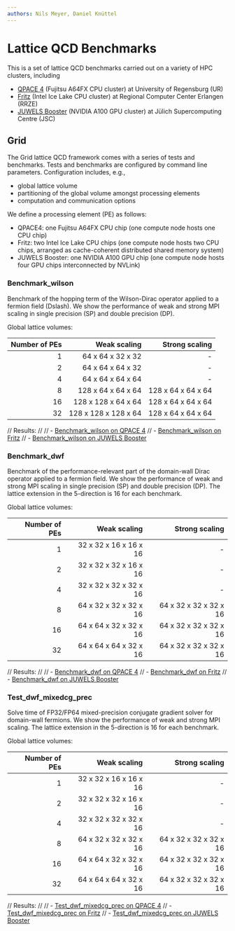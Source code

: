 ```yaml
---
authors: Nils Meyer, Daniel Knüttel
---
```


# Lattice QCD Benchmarks

This is a set of lattice QCD benchmarks carried out on a variety of
HPC clusters, including

- [QPACE 4](https://arxiv.org/pdf/2112.01852.pdf) (Fujitsu A64FX CPU cluster) at University of Regensburg (UR)
- [Fritz](https://hpc.fau.de/systems-services/documentation-instructions/clusters/fritz-cluster/) (Intel Ice Lake CPU cluster) at Regional Computer Center Erlangen (RRZE)
- [JUWELS Booster](https://apps.fz-juelich.de/jsc/hps/juwels/booster-overview.html) (NVIDIA A100 GPU cluster) at Jülich Supercomputing Centre (JSC)

## Grid

The Grid lattice QCD framework comes with a series of tests and benchmarks.
Tests and benchmarks are configured by command line parameters. Configuration
includes, e.g.,
- global lattice volume
- partitioning of the global volume amongst processing elements
- computation and communication options

We define a processing element (PE) as follows:
- QPACE4: one Fujitsu A64FX CPU chip (one compute node hosts one CPU chip)
- Fritz: two Intel Ice Lake CPU chips (one compute node hosts two CPU chips, arranged as cache-coherent distributed shared memory system)
- JUWELS Booster: one NVIDIA A100 GPU chip (one compute node hosts four GPU chips interconnected by NVLink)

### Benchmark_wilson

Benchmark of the hopping term of the Wilson-Dirac operator applied to a
fermion field (Dslash). We show the performance of weak and strong MPI
scaling in single precision (SP) and double precision (DP).

Global lattice volumes:

| Number of PEs |         Weak scaling | Strong scaling      |
| ---:          | ---:                 | ---:                |
| 1             | 64 x 64 x 32 x 32    | -                   |
| 2             | 64 x 64 x 64 x 32    | -                   |
| 4             | 64 x 64 x 64 x 64    | -                   |
| 8             | 128 x 64 x 64 x 64   | 128 x 64 x 64 x 64  |
| 16            | 128 x 128 x 64 x 64  | 128 x 64 x 64 x 64  |
| 32            | 128 x 128 x 128 x 64 | 128 x 64 x 64 x 64  |

// Results:
//
// - [Benchmark_wilson on QPACE 4](docs/TA3/WP2/lqcd-benchmarks/Grid/Grid.Benchmark_wilson.QPACE4.pdf)
// - [Benchmark_wilson on Fritz](docs/TA3/WP2/lqcd-benchmarks/Grid/Grid.Benchmark_wilson.Fritz.pdf)
// - [Benchmark_wilson on JUWELS Booster](docs/TA3/WP2/lqcd-benchmarks/Grid/Grid.Benchmark_wilson.JUWELS-Booster.pdf)

### Benchmark_dwf

Benchmark of the performance-relevant part of the domain-wall Dirac operator
applied to a fermion field. We show the performance of weak and strong MPI
scaling in single precision (SP) and double precision (DP). The lattice
extension in the 5-direction is 16 for each benchmark.

Global lattice volumes:

| Number of PEs | Weak scaling           | Strong scaling      |
|--------------:|-----------------------:|--------------------:|
| 1             | 32 x 32 x 16 x 16 x 16 | -                   |
| 2             | 32 x 32 x 32 x 16 x 16 | -                   |
| 4             | 32 x 32 x 32 x 32 x 16 | -                   |
| 8             | 64 x 32 x 32 x 32 x 16 | 64 x 32 x 32 x 32 x 16  |
| 16            | 64 x 64 x 32 x 32 x 16 | 64 x 32 x 32 x 32 x 16  |
| 32            | 64 x 64 x 64 x 32 x 16 | 64 x 32 x 32 x 32 x 16  |

// Results:
//
// - [Benchmark_dwf on QPACE 4](docs/TA3/WP2/lqcd-benchmarks/Grid/Grid.Benchmark_dwf.QPACE4.pdf)
// - [Benchmark_dwf on Fritz](docs/TA3/WP2/lqcd-benchmarks/Grid/Grid.Benchmark_dwf.Fritz.pdf)
// - [Benchmark_dwf on JUWELS Booster](docs/TA3/WP2/lqcd-benchmarks/Grid/Grid.Benchmark_dwf.JUWELS-Booster.pdf)

### Test_dwf_mixedcg_prec

Solve time of FP32/FP64 mixed-precision conjugate gradient solver
for domain-wall fermions. We show the performance of weak and strong MPI
scaling. The lattice extension in the 5-direction is 16 for each benchmark.

Global lattice volumes:

| Number of PEs | Weak scaling           | Strong scaling      |
| ---:          | ---:                   | ---:                |
| 1             | 32 x 32 x 16 x 16 x 16 | -                   |
| 2             | 32 x 32 x 32 x 16 x 16 | -                   |
| 4             | 32 x 32 x 32 x 32 x 16 | -                   |
| 8             | 64 x 32 x 32 x 32 x 16 | 64 x 32 x 32 x 32 x 16  |
| 16            | 64 x 64 x 32 x 32 x 16 | 64 x 32 x 32 x 32 x 16  |
| 32            | 64 x 64 x 64 x 32 x 16 | 64 x 32 x 32 x 32 x 16  |

// Results:
//
// - [Test_dwf_mixedcg_prec on QPACE 4](docs/TA3/WP2/lqcd-benchmarks/Grid/Grid.Test_dwf_mixedcg_prec.QPACE4.pdf)
// - [Test_dwf_mixedcg_prec on Fritz](docs/TA3/WP2/lqcd-benchmarks/Grid/Grid.Test_dwf_mixedcg_prec.Fritz.pdf)
// - [Test_dwf_mixedcg_prec on JUWELS Booster](docs/TA3/WP2/lqcd-benchmarks/Grid/Grid.Test_dwf_mixedcg_prec.JUWELS-Booster.pdf)

